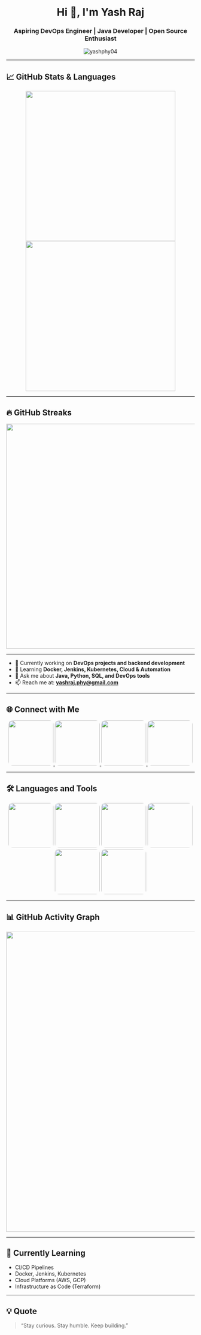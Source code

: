 <h1 align="center">Hi 👋, I'm Yash Raj</h1>
<h3 align="center">Aspiring DevOps Engineer | Java Developer | Open Source Enthusiast</h3>

<p align="center">
  <img src="https://komarev.com/ghpvc/?username=yashphy04&label=Profile%20views&color=0e75b6&style=flat" alt="yashphy04" />
</p>

---

## 📈 GitHub Stats & Languages

<p align="center">
  <img src="https://github-readme-stats.vercel.app/api?username=yashphy04&show_icons=true&theme=github_dark" width="400" />
  <img src="https://github-readme-stats.vercel.app/api/top-langs/?username=yashphy04&layout=compact&theme=github_dark" width="400" />
</p>

---

## 🔥 GitHub Streaks

<p align="center">
  <img src="https://github-readme-streak-stats.herokuapp.com/?user=yashphy04&theme=github-dark-blue" width="600" />
</p>

---

- 🔭 Currently working on **DevOps projects and backend development**
- 🌱 Learning **Docker, Jenkins, Kubernetes, Cloud & Automation**
- 💬 Ask me about **Java, Python, SQL, and DevOps tools**
- 📫 Reach me at: **yashraj.phy@gmail.com**

---

## 🌐 Connect with Me

<p align="center">
  <a href="https://www.linkedin.com/in/yash-raj-83401ya" target="_blank">
    <img src="https://img.shields.io/badge/LinkedIn-blue?style=flat-square&logo=linkedin&logoColor=white" width="120" style="border-radius:10px;" />
  </a>
  <a href="mailto:yashraj.phy@gmail.com">
    <img src="https://img.shields.io/badge/Gmail-D14836?style=flat-square&logo=gmail&logoColor=white" width="120" style="border-radius:10px;" />
  </a>
  <a href="https://portfolio1-khaki-iota.vercel.app/" target="_blank">
    <img src="https://img.shields.io/badge/Portfolio-000000?style=flat-square&logo=vercel&logoColor=white" width="120" style="border-radius:10px;" />
  </a>
  <a href="https://leetcode.com/u/user4233Ba/" target="_blank">
    <img src="https://img.shields.io/badge/LeetCode-FFA116?style=flat-square&logo=leetcode&logoColor=black" width="120" style="border-radius:10px;" />
  </a>
</p>

---

## 🛠️ Languages and Tools

<p align="center">
  <img src="https://img.shields.io/badge/Java-ED8B00?style=flat-square&logo=java&logoColor=white" width="120" style="border-radius:10px;" />
  <img src="https://img.shields.io/badge/Python-3776AB?style=flat-square&logo=python&logoColor=white" width="120" style="border-radius:10px;" />
  <img src="https://img.shields.io/badge/C-00599C?style=flat-square&logo=c&logoColor=white" width="120" style="border-radius:10px;" />
  <img src="https://img.shields.io/badge/SQL-4479A1?style=flat-square&logo=mysql&logoColor=white" width="120" style="border-radius:10px;" />
  <img src="https://img.shields.io/badge/Linux-FCC624?style=flat-square&logo=linux&logoColor=black" width="120" style="border-radius:10px;" />
  <img src="https://img.shields.io/badge/Git-F05032?style=flat-square&logo=git&logoColor=white" width="120" style="border-radius:10px;" />
</p>

---


## 📊 GitHub Activity Graph

<p align="center">
  <img src="https://github-readme-activity-graph.vercel.app/graph?username=yashphy04&theme=github-compact" width="800" />
</p>

---

## 🎯 Currently Learning

- CI/CD Pipelines
- Docker, Jenkins, Kubernetes
- Cloud Platforms (AWS, GCP)
- Infrastructure as Code (Terraform)

---

## 💡 Quote

> “Stay curious. Stay humble. Keep building.”
